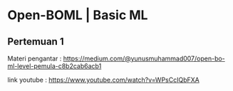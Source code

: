 # Open-BOML | Basic ML
## Pertemuan 1
Materi pengantar : https://medium.com/@yunusmuhammad007/open-bo-ml-level-pemula-c8b2cab6acb1

link youtube : https://www.youtube.com/watch?v=WPsCcIQbFXA
